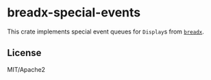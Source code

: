 # breadx-special-events

This crate implements special event queues for `Display`s from [`breadx`](https://github.com/bread-graphics/breadx).

## License

MIT/Apache2